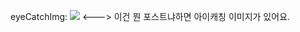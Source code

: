eyeCatchImg: ![](https://peachtart2.s3.amazonaws.com/tart/e6355185-1cf2-4ec3-b18b-c541f513811e.webp)
<--->
이건 뭔 포스트냐하면 아이캐칭 이미지가 있어요.